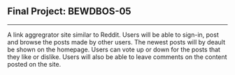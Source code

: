 ## Final Project: BEWDBOS-05

---------------------------

A link aggregrator site similar to Reddit. Users will be able to sign-in, post and browse the posts made by other users. The newest posts will by deault be shown on the homepage. Users can vote up or down for the posts that they like or dislike. Users will also be able to leave comments on the content posted on the site. 